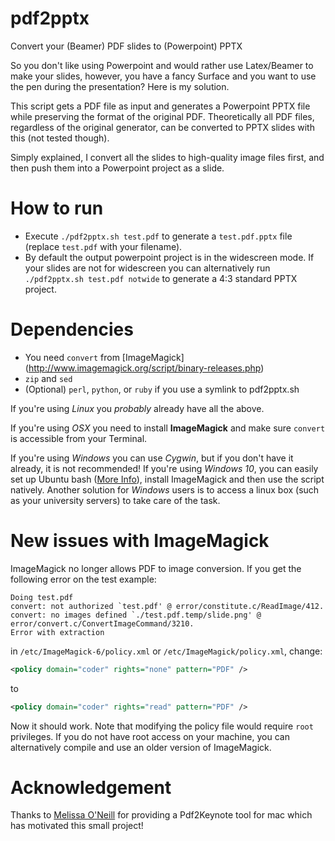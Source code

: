 # pdf2pptx
Convert your (Beamer) PDF slides to (Powerpoint) PPTX

So you don't like using Powerpoint and would rather use Latex/Beamer to make your slides,
however, you have a fancy Surface and you want to use the pen during the presentation? Here is my solution.

This script gets a PDF file as input and generates a Powerpoint PPTX file while preserving the format of the original PDF. Theoretically all PDF files, regardless of the original generator, can be converted to PPTX slides with this (not tested though).

Simply explained, I convert all the slides to high-quality image files first, and then push them into a Powerpoint project as a slide.

# How to run
* Execute `./pdf2pptx.sh test.pdf` to generate a `test.pdf.pptx` file  (replace `test.pdf` with your filename).
* By default the output powerpoint project is in the widescreen mode. If your slides are not for widescreen you can alternatively run `./pdf2pptx.sh test.pdf notwide` to generate a 4:3 standard PPTX project.

# Dependencies
* You need `convert` from [ImageMagick] (http://www.imagemagick.org/script/binary-releases.php)
* `zip` and `sed`
* (Optional) `perl`, `python`, or `ruby` if you use a symlink to pdf2pptx.sh

If you're using *Linux* you *probably* already have all the above.

If you're using *OSX* you need to install **ImageMagick** and make sure `convert` is accessible from your Terminal.

If you're using *Windows* you can use *Cygwin*, but if you don't have it already, it is not recommended!
If you're using *Windows 10*, you can easily set up Ubuntu bash ([More Info](https://www.howtogeek.com/249966/how-to-install-and-use-the-linux-bash-shell-on-windows-10/)), install ImageMagick and then use the script natively.
Another solution for *Windows* users is to access a linux box (such as your university servers) to take care of the task.

# New issues with ImageMagick
ImageMagick no longer allows PDF to image conversion. If you get the following error on the test example:

```
Doing test.pdf
convert: not authorized `test.pdf' @ error/constitute.c/ReadImage/412.
convert: no images defined `./test.pdf.temp/slide.png' @ error/convert.c/ConvertImageCommand/3210.
Error with extraction
```

in `/etc/ImageMagick-6/policy.xml` or `/etc/ImageMagick/policy.xml`, change:

```XML
<policy domain="coder" rights="none" pattern="PDF" />
```

to

```XML
<policy domain="coder" rights="read" pattern="PDF" />
```

Now it should work. Note that modifying the policy file would require `root` privileges. If you do not have root access on your machine, you can alternatively compile and use an older version of ImageMagick.


# Acknowledgement
Thanks to [Melissa O'Neill](https://www.cs.hmc.edu/~oneill/freesoftware/pdftokeynote.html) for providing a Pdf2Keynote tool for mac which has motivated this small project!
